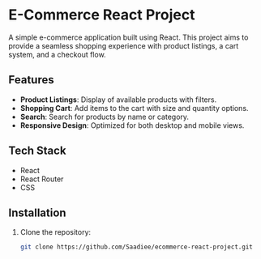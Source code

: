 # E-Commerce React Project

A simple e-commerce application built using React. This project aims to provide a seamless shopping experience with product listings, a cart system, and a checkout flow.

## Features

- **Product Listings**: Display of available products with filters.
- **Shopping Cart**: Add items to the cart with size and quantity options.
- **Search**: Search for products by name or category.
- **Responsive Design**: Optimized for both desktop and mobile views.

## Tech Stack

- React
- React Router
- CSS

## Installation

1. Clone the repository:
   ```bash
   git clone https://github.com/Saadiee/ecommerce-react-project.git
